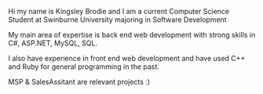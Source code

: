Hi my name is Kingsley Brodie and I am a current Computer Science Student at Swinburne University majoring in Software Development

My main area of expertise is back end web development with strong skills in C#, ASP.NET, MySQL, SQL.

I also have experience in front end web development and have used C++ and Ruby for general programming in the past.

MSP & SalesAssitant are relevant projects :)

<!---
Kingsley-Brodie-35/Kingsley-Brodie-35 is a ✨ special ✨ repository because its `README.md` (this file) appears on your GitHub profile.
You can click the Preview link to take a look at your changes.
--->

